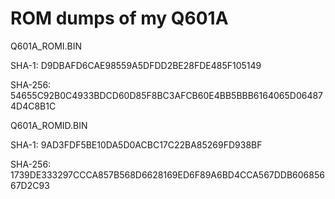 # ROM dumps of my Q601A

Q601A_ROMI.BIN

SHA-1: D9DBAFD6CAE98559A5DFDD2BE28FDE485F105149

SHA-256: 54655C92B0C4933BDCD60D85F8BC3AFCB60E4BB5BBB6164065D064874D4C8B1C

Q601A_ROMID.BIN

SHA-1: 9AD3FDF5BE10DA5D0ACBC17C22BA85269FD938BF

SHA-256: 1739DE333297CCCA857B568D6628169ED6F89A6BD4CCA567DDB60685667D2C93
